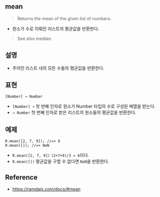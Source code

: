 ## mean
> Returns the mean of the given list of numbers.
- 원소가 수로 이뤄진 리스트의 평균값을 반환한다.

> See also median.

## 설명
- 주어진 리스트 내의 모든 수들의 평균값을 반환한다.

## 표현
```
[Number] → Number
```
- `[Number] →` 첫 번째 인자로 원소가 Number 타입의 수로 구성된 배열을 받는다. 
- `→ Number` 첫 번째 인자로 받은 리스트의 원소들의 평균값을 반환한다.

## 예제
```
R.mean([2, 7, 9]); //=> 6
R.mean([]); //=> NaN
```
- `R.mean([2, 7, 9])` `(2+7+9)/3 = 6`이다.
- `R.mean([])` 평균값을 구할 수 없다면 `NaN`을 반환한다.

## Reference
- https://ramdajs.com/docs/#mean
